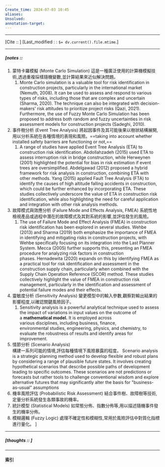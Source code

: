 ```yaml
---
Create_time: 2024-07-03 10:45
aliases: 
Unsolved: 
annotation-target:
---
```


---
[Cite ::  ]
[Last_modified : : `$= dv.current().file.mtime`.]


---
##### [notes ::   


1. 蒙特卡羅模擬 (Monte Carlo Simulation) 這是一種廣泛使用的計算機模擬技術,透過重複採樣隨機變數,並計算結果來近似解決問題。
	1. Monte Carlo simulation is a valuable tool for risk identification in construction projects, particularly in the international market (Nemuth, 2008). It can be used to assess and respond to various types of risks, including those that are complex and uncertain (Sharma, 2020). The technique can also be integrated with decision-makers' risk attitudes to prioritize project risks (Qazi, 2021). Furthermore, the use of Fuzzy Monte Carlo Simulation has been proposed to address both random and fuzzy uncertainties in risk assessment models for construction projects (Sadeghi, 2010).
2. 事件樹分析 (Event Tree Analysis) 將起因事件及其可能後果以樹狀結構展開,用以分析系統在各種情境的表現和風險。==taking into account whether installed safety barriers are functioning or not,==
	1. A range of studies have applied Event Tree Analysis (ETA) to construction risk identification. Abdollahzadeh (2015) used ETA to assess interruption risk in bridge construction, while Herweynen (2001) highlighted the potential for bias in risk estimation if event trees are oversimplified. Abdelgawad (2012) proposed a hybrid framework for risk analysis in construction, combining ETA with other methods. Yang (2015) applied Fault Tree Analysis (FTA) to identify the causes of high altitude falling accidents in construction, which could be further enhanced by incorporating ETA. These studies collectively underscore the value of ETA in construction risk identification, while also highlighting the need for careful application and integration with other risk analysis methods.
3. 故障模式與效應分析 (Failure Mode and Effects Analysis, FMEA) 系統性地檢視產品或過程中潛在的故障模式及其對系統的影響,並評估發生的風險。
	1. The use of Failure Mode and Effect Analysis (FMEA) in construction risk identification has been explored in several studies. Wehbe (2013) and Sharma (2019) both emphasize the importance of FMEA in identifying and mitigating risks in construction projects, with Wehbe specifically focusing on its integration into the Last Planner System. Mecca (2005) further supports this, presenting an FMEA procedure for analyzing risk factors in construction phases. Hernadewita (2020) expands on this by identifying FMEA as a practical tool for risk identification and assessment in the construction supply chain, particularly when combined with the Supply Chain Operation Reference (SCOR) method. These studies collectively highlight the value of FMEA in construction risk management, particularly in the identification and assessment of potential failure modes and their effects.
4. 靈敏度分析 (Sensitivity Analysis) 變更模型中的輸入參數,觀察對輸出結果的影響程度,以確認關鍵風險因子。
	1. Sensitivity analysis is a powerful analytical technique used to assess the impact of variations in input values on the outcome of a **mathematical model.** It is employed across various disciplines, including business, finance, environmental studies, engineering, physics, and chemistry, to evaluate the robustness of results and identify areas for improvement.
5. 情節分析 (Scenario Analysis)  
	構建一系列可能的情境,評估每種情境下風險暴露的程度。
		Scenario analysis is a strategic planning method used to develop flexible and robust plans by considering a range of plausible future states. It involves creating hypothetical scenarios that describe possible paths of development leading to specific outcomes. These scenarios are not predictions or forecasts but rather tools to challenge conventional wisdom and explore alternative futures that may significantly alter the basis for "business-as-usual" assumptions[](https://www.tcfdhub.org/scenario-analysis/)
1. 機率風險評估 (Probabilistic Risk Assessment) 結合事件樹、故障樹等技術,定量分析系統發生各類事故的機率。
2. 統計模型 (Statistical Models) 如常態分佈、指數分佈等,用以描述隨機事件發生的機率分佈。
3. 模糊邏輯 (Fuzzy Logic) 處理不確定性和模糊性,常用於風險評估中對質化指標進行量化。
]




---
##### [thoughts ::  ]


---
#### 索引
